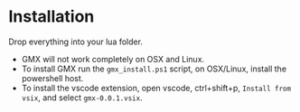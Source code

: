 # Installation
Drop everything into your lua folder.

- GMX will not work completely on OSX and Linux.
- To install GMX run the `gmx_install.ps1` script, on OSX/Linux, install the powershell host.
- To install the vscode extension, open vscode, ctrl+shift+p, `Install from vsix`, and select `gmx-0.0.1.vsix`.
